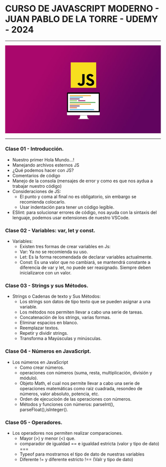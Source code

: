 # CURSO DE JAVASCRIPT MODERNO - JUAN PABLO DE LA TORRE - UDEMY - 2024

---

![Curso Moderno de JavaScript](Curso-JS-Moderno/assets/img/portada.jpg)

---

### Clase 01 - Introducción.

- Nuestro primer Hola Mundo...!
- Manejando archivos esternos JS
- ¿Qué podemos hacer con JS?
- Comentarios de código
- Manejo de la consola (mensajes de error y como es que nos aydua a trabajar nuestro código)
- Consideraciones de JS:
  - El punto y coma al final no es obligatorio, sin embargo se recomienda colocarlo.
  - Usar indentación para tener un código legible.
- ESlint: para solucionar errores de código, nos ayuda con la sintaxis del lenguaje, podemos usar extensiones de nuestro VSCode.

### Clase 02 - Variables: var, let y const.

- Variables:
  - Existen tres formas de crear variables en Js:
  - Var: Ya no se recomienda su uso.
  - Let: Es la forma recomendada de declarar variables actualmente.
  - Const: Es una valor que no cambiará, se mantendrá constante a diferencia de var y let, no puede ser reasignado. Siempre deben inicializarce con un valor.

### Clase 03 - Strings y sus Métodos.

- Strings o Cadenas de texto y Sus Métodos:
  - Los strings son datos de tipo texto que se pueden asignar a una variable.
  - Los métodos nos permiten llevar a cabo una serie de tareas.
  - Concatenación de los strings, varias formas.
  - Eliminar espacios en blanco.
  - Reemplazar textos.
  - Repetir y dividir strings.
  - Transforma a Mayúsculas y minúsculas.

### Clase 04 - Números en JavaScript.

- Los números en JavaScript
  - Como crear números.
  - operaciones con números (suma, resta, multiplicación, división y módulo).
  - Objeto Math, el cual nos permite llevar a cabo una serie de operaciones matemáticas como raiz cuadrada, resondeo de números, valor absoluto, potencia, etc.
  - Orden de ejecucioón de las operaciones con números.
  - Métodos y funciones con números: parseInt(), parseFloat(),isInteger().

### Clase 05 - Operadores.

- Los operadores nos permiten realizar comparaciones.
  - Mayor (>) y menor (<) que.
  - comparador de igualdad == e igualdad estricta (valor y tipo de dato) ===
  - Typeof para mostrarnos el tipo de dato de nuestras variables
  - Diferente != y diferente estricto !== (Valr y tipo de dato)
